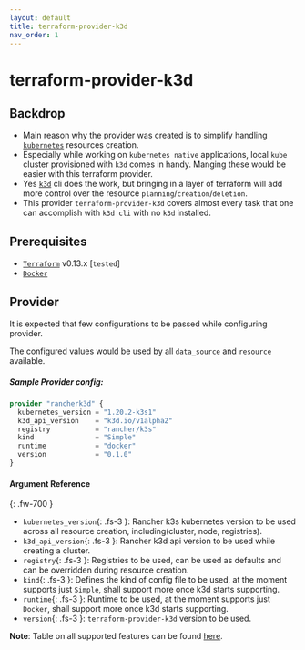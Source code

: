 ```yaml
---
layout: default
title: terraform-provider-k3d
nav_order: 1
---
```

# terraform-provider-k3d

## Backdrop
* Main reason why the provider was created is to simplify handling [`kubernetes`](https://kubernetes.io/) resources creation.
* Especially while working on `kubernetes native` applications, local `kube` cluster provisioned with `k3d` comes in handy. Manging these would be easier with this terraform provider.
* Yes [`k3d`](https://k3d.io/usage/commands/k3d/) cli does the work, but bringing in a layer of terraform will add more control over the resource `planning`/`creation`/`deletion`.
* This provider `terraform-provider-k3d` covers almost every task that one can accomplish with `k3d cli` with no `k3d` installed.

## Prerequisites
* [`Terraform`](https://www.terraform.io/downloads.html) v0.13.x [`tested`]
* [`Docker`](https://www.docker.com/)

## Provider

It is expected that few configurations to be passed while configuring provider.

The configured values would be used by all `data_source` and `resource` available.

##### Sample Provider config:

```terraform
provider "rancherk3d" {
  kubernetes_version = "1.20.2-k3s1"
  k3d_api_version    = "k3d.io/v1alpha2"
  registry           = "rancher/k3s"
  kind               = "Simple"
  runtime            = "docker"
  version            = "0.1.0"
}
```

#### Argument Reference
{: .fw-700 }

* `kubernetes_version`{: .fs-3 }: Rancher k3s kubernetes version to be used across all resource creation, including(cluster, node, registries).
* `k3d_api_version`{: .fs-3 }: Rancher k3d api version to be used while creating a cluster.
* `registry`{: .fs-3 }: Registries to be used, can be used as defaults and can be overridden during resource creation.
* `kind`{: .fs-3 }: Defines the kind of config file to be used, at the moment supports just `Simple`, shall support more once k3d starts supporting.
* `runtime`{: .fs-3 }: Runtime to be used, at the moment supports just `Docker`, shall support more once k3d starts supporting.
* `version`{: .fs-3 }: `terraform-provider-k3d` version to be used.

**Note**: Table on all supported features can be found [here](https://github.com/nikhilsbhat/terraform-provider-k3d#features-supported-by-the-provider-at-the-moment).